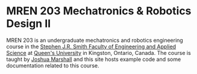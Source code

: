 # MREN 203 Mechatronics & Robotics Design II

MREN 203 is an undergraduate mechatronics and robotics engineering course in the [Stephen J.R. Smith Faculty of Engineering
and Applied Science](https://smithengineering.queensu.ca/programs/undergraduate/mre/) at [Queen's University](https://www.queensu.ca) in Kingston, Ontario, Canada.  The course is taught by [Joshua Marshall](https://offroad.engineering.queensu.ca/people/joshua-marshall/) and this site hosts example code and some documentation related to this course.
